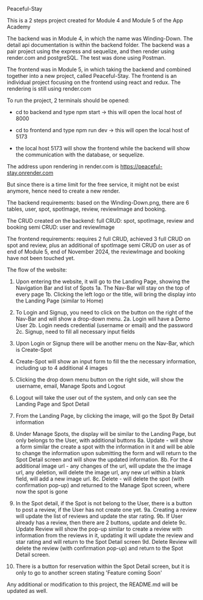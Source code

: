 Peaceful-Stay

This is a 2 steps project created for Module 4 and Module 5 of the App Academy

The backend was in Module 4, in which the name was Winding-Down. The detail api documentation is within the backend folder.
The backend was a pair project using the express and sequelize, and then render using render.com and postgreSQL. The test was done using Postman.

The frontend was in Module 5, in which taking the backend and combined together into a new project, called Peaceful-Stay. The frontend is an individual project focusing on the frontend using react and redux.
The rendering is still using render.com

To run the project, 2 terminals should be opened:
- cd to backend and type npm start -> this will open the local host of 8000

- cd to frontend and type npm run dev -> this will open the local host of 5173

- the local host 5173 will show the frontend while the backend will show the communication with the database, or sequelize.

The address upon rendering in render.com is https://peaceful-stay.onrender.com

But since there is a time limit for the free service, it might not be exist anymore, hence need to create a new render.

The backend requirements:
  based on the Winding-Down.png, there are 6 tables, user, spot, spotImage, review, reviewImage and booking.

The CRUD created on the backend:
  full CRUD: spot, spotImage, review and booking
  semi CRUD: user and reviewImage

The frontend requirements:
  requires 2 full CRUD, achieved 3 full CRUD on spot and review, plus an additional of spotImage
  semi CRUD on user
  as of end of Module 5, end of November 2024, the reviewImage and booking have not been touched yet.

The flow of the website:
1. Upon entering the website, it will go to the Landing Page, showing the Navigation Bar and list of Spots
  1a. The Nav-Bar will stay on the top of every page
  1b. Clicking the left logo or the title, will bring the display into the Landing Page (similar to Home)

2. To Login and Signup, you need to click on the button on the right of the Nav-Bar and will show a drop-down menu.
  2a. Login will have a Demo User
  2b. Login needs credential (username or email) and the password
  2c. Signup, need to fill all necessary input fields

3. Upon Login or Signup there will be another menu on the Nav-Bar, which is Create-Spot

4. Create-Spot will show an input form to fill the the necessary information, including up to 4 additional 4 images

5. Clicking the drop down menu button on the right side, will show the username, email, Manage Spots and Logout

6. Logout will take the user out of the system, and only can see the Landing Page and Spot Detail

7. From the Landing Page, by clicking the image, will go the Spot By Detail information

8. Under Manage Spots, the display will be similar to the Landing Page, but only belongs to the User, with additional buttons
  8a. Update - will show a form similar the create a spot with the information in it and will be able to change the information upon submitting the form and will return to the Spot Detail screen and will show the updated information.
  8b. For the 4 additional image url - any changes of the url, will update the the image url, any deletion, will delete the image url, any new url within a blank field, will add a new image url.
  8c. Delete - will delete the spot (with confirmation pop-up) and returned to the Manage Spot screen, where now the spot is gone

9. In the Spot detail, if the Spot is not belong to the User, there is a button to post a review, if the User has not create one yet.
  9a. Creating a review will update the list of reviews and update the star rating.
  9b. If User already has a review, then there are 2 buttons, update and delete
  9c. Update Review will show the pop-up similar to create a review with information from the reviews in it, updating it will update the review and star rating and will return to the Spot Detail screen
  9d. Delete Review will delete the review (with confirmation pop-up) and return to the Spot Detail screen.

10. There is a button for reservation within the Spot Detail screen, but it is only to go to another screen stating 'Feature coming Soon'

Any additional or modification to this project, the README.md will be updated as well.
